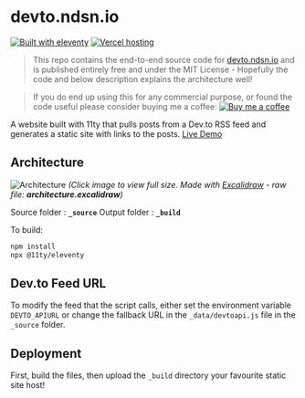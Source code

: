 # devto.ndsn.io

[![Built with eleventy](https://img.shields.io/badge/Built%20with%2011ty-%E2%9C%93-brightgreen?logo=eleventy)](https://11ty.dev)
[![Vercel hosting](https://img.shields.io/badge/Vercel%20Hosting-%E2%9C%93-brightgreen?logo=vercel)](https://vercel.com)

> This repo contains the end-to-end source code for [devto.ndsn.io](devto.ndsn.io) and is published entirely free and under the MIT License - Hopefully the code and below description explains the architecture well!

> If you do end up using this for any commercial purpose, or found the code useful please consider buying me a coffee:
[![Buy me a coffee](https://img.shields.io/badge/Buy%20me%20a%20coffee-orange?logo=Buy%20Me%20A%20Coffee&logoColor=white)](https://www.buymeacoffee.com/ndsn)

A website built with 11ty that pulls posts from a Dev.to RSS feed and generates a static site with links to the posts. [Live Demo](https://devto.ndsn.io/)

## Architecture

![Architecture](https://i.ibb.co/6n6j5nG/devto-architecture.png)
*(Click image to view full size. Made with [Excalidraw](https://excalidraw.com) - raw file: **architecture.excalidraw**)*

Source folder : **```_source```**
Output folder : **```_build```**

To build:
```bash
npm install
npx @11ty/eleventy
```

## Dev.to Feed URL

To modify the feed that the script calls, either set the environment variable ```DEVTO_APIURL``` or change the fallback URL in the ```_data/devtoapi.js``` file in the ```_source``` folder.

## Deployment

First, build the files, then upload the ```_build``` directory your favourite static site host!
